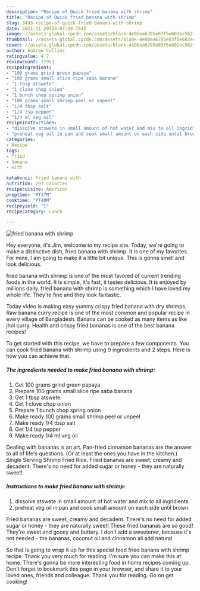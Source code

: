 ```yaml
---
description: "Recipe of Quick fried banana with shrimp"
title: "Recipe of Quick fried banana with shrimp"
slug: 3493-recipe-of-quick-fried-banana-with-shrimp
date: 2021-11-29T15:07:29.784Z
image: //assets-global.cpcdn.com/assets/blank-4e0bea6785e03f5e602ec562f230caae08da540cada707380b4fe1bbebba43da.png
thumbnail: //assets-global.cpcdn.com/assets/blank-4e0bea6785e03f5e602ec562f230caae08da540cada707380b4fe1bbebba43da.png
cover: //assets-global.cpcdn.com/assets/blank-4e0bea6785e03f5e602ec562f230caae08da540cada707380b4fe1bbebba43da.png
author: Andrew Collins
ratingvalue: 4.7
reviewcount: 31953
recipeingredient:
- "100 grams grind green papaya"
- "100 grams small slice ripe saba banana"
- "1 tbsp atswete"
- "1 clove chop onion"
- "1 bunch chop spring onion"
- "100 grams small shrimp peel or unpeel"
- "1/4 tbsp salt"
- "1/4 tsp pepper"
- "1/4 ml veg oil"
recipeinstructions:
- "dissolve atswete in small amount of hot water and mix to all ingridients."
- "preheat veg oil in pan and cook small amount on each side until brown."
categories:
- Recipe
tags:
- fried
- banana
- with

katakunci: fried banana with 
nutrition: 297 calories
recipecuisine: American
preptime: "PT37M"
cooktime: "PT40M"
recipeyield: "1"
recipecategory: Lunch

---
```



![fried banana with shrimp](//assets-global.cpcdn.com/assets/blank-4e0bea6785e03f5e602ec562f230caae08da540cada707380b4fe1bbebba43da.png)

Hey everyone, it's Jim, welcome to my recipe site. Today, we're going to make a distinctive dish, fried banana with shrimp. It is one of my favorites. For mine, I am going to make it a little bit unique. This is gonna smell and look delicious.

fried banana with shrimp is one of the most favored of current trending foods in the world. It is simple, it's fast, it tastes delicious. It is enjoyed by millions daily. fried banana with shrimp is something which I have loved my whole life. They're fine and they look fantastic.

Today video is making easy yummy crispy fried banana with dry shrimps. Raw banana curry recipe is one of the most common and popular recipe in every village of Bangladesh. Banana can be cooked as many items as like jhol curry. Health and crispy fried bananas is one of the best banana recipes!


To get started with this recipe, we have to prepare a few components. You can cook fried banana with shrimp using 9 ingredients and 2 steps. Here is how you can achieve that.

<!--inarticleads1-->

##### The ingredients needed to make fried banana with shrimp:

1. Get 100 grams grind green papaya
1. Prepare 100 grams small slice ripe saba banana
1. Get 1 tbsp atswete
1. Get 1 clove chop onion
1. Prepare 1 bunch chop spring onion
1. Make ready 100 grams small shrimp peel or unpeel
1. Make ready 1/4 tbsp salt
1. Get 1/4 tsp pepper
1. Make ready 1/4 ml veg oil


Dealing with bananas is an art. Pan-fried cinnamon bananas are the answer to all of life&#39;s questions. (Or at least the ones you have in the kitchen.) Single Serving Shrimp Fried Rice. Fried bananas are sweet, creamy and decadent. There&#39;s no need for added sugar or honey - they are naturally sweet! 

<!--inarticleads2-->

##### Instructions to make fried banana with shrimp:

1. dissolve atswete in small amount of hot water and mix to all ingridients.
1. preheat veg oil in pan and cook small amount on each side until brown.


Fried bananas are sweet, creamy and decadent. There&#39;s no need for added sugar or honey - they are naturally sweet! These fried bananas are so good! They&#39;re sweet and gooey and buttery. I don&#39;t add a sweetener, because it&#39;s not needed - the bananas, coconut oil and cinnamon all add natural. 

So that is going to wrap it up for this special food fried banana with shrimp recipe. Thank you very much for reading. I'm sure you can make this at home. There's gonna be more interesting food in home recipes coming up. Don't forget to bookmark this page in your browser, and share it to your loved ones, friends and colleague. Thank you for reading. Go on get cooking!
